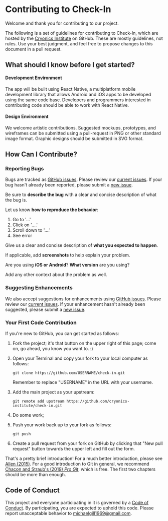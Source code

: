 # Contributing to Check-In

Welcome and thank you for contributing to our project.

The following is a set of guidelines for contributing to Check-In, which are hosted by the [Cryonics Institute](https://github.com/cryonics-institute/check-in) on GitHub.  These are mostly guidelines, not rules.  Use your best judgment, and feel free to propose changes to this document in a pull request.

## What should I know before I get started?

#### Development Environment

The app will be built using React Native, a multiplatform mobile development library that allows Android and iOS apps to be developed using the same code base.  Developers and programmers interested in contributing code should be able to work with React Native.

#### Design Environment

We welcome artistic contributions.  Suggested mockups, prototypes, and wireframes can be submitted using a pull-request in PNG or other standard image format.  Graphic designs should be submitted in SVG format.

## How Can I Contribute?

### Reporting Bugs

Bugs are tracked as [GitHub issues](https://guides.github.com/features/issues/).  Please review our [current issues](https://github.com/cryonics-institute/check-in/issues).  If your bug hasn't already been reported, please submit a [new issue](https://github.com/cryonics-institute/check-in/issues/new/choose).

Be sure to **describe the bug** with a clear and concise description of what the bug is.

Let us know **how to reproduce the behavior**:

1. Go to '...'
2. Click on '....'
3. Scroll down to '....'
4. See error

Give us a clear and concise description of **what you expected to happen**.

If applicable, add **screenshots** to help explain your problem.

Are you using **iOS or Android**?
**What version** are you using?

Add any other context about the problem as well.

### Suggesting Enhancements

We also accept suggestions for enhancements using [GitHub issues](https://guides.github.com/features/issues/).  Please review our [current issues](https://github.com/cryonics-institute/check-in/issues).  If your enhancement hasn't already been suggested, please submit a [new issue](https://github.com/cryonics-institute/check-in/issues/new/choose).

### Your First Code Contribution

If you're new to GitHub, you can get started as follows:

1. Fork the project; it's that button on the upper right of this page; come on, go ahead, you know you want to.  :)

2. Open your Terminal and copy your fork to your local computer as follows:

    ```
   git clone https://github.com/USERNAME/check-in.git
   ```

   Remember to replace "USERNAME" in the URL with your username.

3. Add the main project as your upstream:

   ```
   git remote add upstream https://github.com/cryonics-institute/check-in.git
   ```

4. Do some work;

5. Push your work back up to your fork as follows:

   ```
   git push
   ```

6. Create a pull request from your fork on GitHub by clicking that "New pull request" button towards the upper left and fill out the form.

That's a pretty brief introduction!  For a much better introduction, please see [Allen (2015)](https://akrabat.com/the-beginners-guide-to-contributing-to-a-github-project/).  For a good introduction to Git in general, we recommend [Chacon and Straub's (2019) *Pro Git*](https://www.git-scm.com/book/en/v2), which is free.  The first two chapters should be more than enough.

## Code of Conduct

This project and everyone participating in it is governed by a [Code of Conduct](./docs/CODE_OF_CONDUCT.md).  By participating, you are expected to uphold this code. Please report unacceptable behavior to [michaelgill1969@gmail.com](mailto:michaelgill1969@gmail.com).
